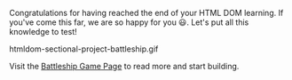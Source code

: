 Congratulations for having reached the end of
your HTML DOM learning. If you've come this far, we are
so happy for you 😃. Let's put all this knowledge
to test!

<image>htmldom-sectional-project-battleship.gif</image>

Visit the [Battleship Game Page](https://courses.bigbinaryacademy.com/projects/battleship-game/) to read more and start building.
